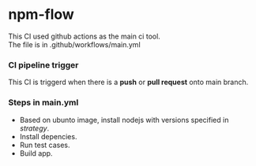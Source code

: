 # npm-flow
This CI used github actions as the main ci tool.  
The file is in .github/workflows/main.yml  

### CI pipeline trigger
This CI is triggerd when there is a **push** or **pull request** onto main branch.

### Steps in main.yml  
- Based on ubunto image, install nodejs with versions specified in *strategy*.
- Install depencies.
- Run test cases.
- Build app.
